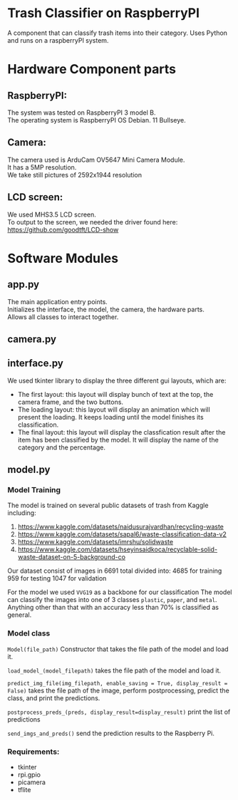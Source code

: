 # Trash Classifier on RaspberryPI  
A component that can classify trash items into their category. Uses Python and runs on a raspberryPI system. 

# Hardware Component parts
## RaspberryPI:
The system was tested on RaspberryPI 3 model B.  
The operating system is RaspberryPI OS Debian. 11 Bullseye.   

## Camera:
The camera used is ArduCam OV5647 Mini Camera Module.  
It has a 5MP resolution.   
We take still pictures of 2592x1944 resolution  

## LCD screen:  
We used MHS3.5 LCD screen.   
To output to the screen, we needed the driver found here: https://github.com/goodtft/LCD-show
 
# Software Modules

## app.py
The main application entry points.  
Initializes the interface, the model, the camera, the hardware parts.  
Allows all classes to interact together.  

## camera.py


## interface.py

We used tkinter library to display the three different gui layouts, which are:

- The first layout: this layout will display bunch of text at the top, the camera frame, and the two buttons.
- The loading layout: this layout will display an animation which will present the loading. It keeps loading until 
  the model finishes its classification.
- The final layout: this layout will display the classfication result after the item has been classified by the model.
  It will display the name of the category and the percentage.

## model.py

### Model Training

The model is trained on several public datasets of trash from Kaggle including:
1. https://www.kaggle.com/datasets/naidusurajvardhan/recycling-waste
2. https://www.kaggle.com/datasets/sapal6/waste-classification-data-v2
3. https://www.kaggle.com/datasets/imrshu/solidwaste
4. https://www.kaggle.com/datasets/hseyinsaidkoca/recyclable-solid-waste-dataset-on-5-background-co


Our dataset consist of images in 6691 total divided into:
4685 for training 
959  for testing
1047 for validation

For the model we used `VVG19` as a backbone for our classification
The model can classify the images into one of 3 classes `plastic`, `paper`, and `metal`. 
Anything other than that with an accuracy less than 70% is classified as general.

### Model class
`Model(file_path)` Constructor that takes the file path of the model and load it.

`load_model_(model_filepath)` takes the file path of the model and load it.

`predict_img_file(img_filepath, enable_saving = True, display_result = False)` takes the file path of the image, perform postprocessing, predict the class, and print the predictions.

`postprocess_preds_(preds, display_result=display_result)` print the list of predictions

`send_imgs_and_preds()` send the prediction results to the Raspberry Pi.



### Requirements:
- tkinter
- rpi.gpio
- picamera
- tflite
